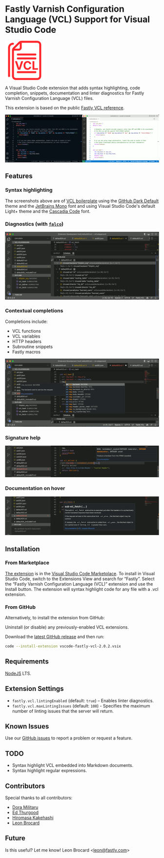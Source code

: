# Fastly Varnish Configuration Language (VCL) Support for Visual Studio Code

![.vcl icon](icon.png)

A Visual Studio Code extension that adds syntax highlighting, code completion, snippets, documentation and linter diagnostics for Fastly Varnish Configuration Language (VCL) files.

This extension is based on the public [Fastly VCL reference](https://developer.fastly.com/reference/vcl/).

![Dark and light screenshots](screenshots.png)

## Features

### Syntax highlighting

The screenshots above are of [VCL boilerplate](https://developer.fastly.com/learning/vcl/using/#adding-vcl-to-your-service-configuration) using the [GitHub Dark Default](https://marketplace.visualstudio.com/items?itemName=GitHub.github-vscode-theme) theme and the [JetBrains Mono](https://www.jetbrains.com/lp/mono/) font and using Visual Studio Code's default Light+ theme and the [Cascadia Code](https://github.com/microsoft/cascadia-code) font.

### Diagnostics (with [`falco`](https://github.com/ysugimoto/falco))

![Diagnostics](diagnostics.png)

### Contextual completions

Completions include:

- VCL functions
- VCL variables
- HTTP headers
- Subroutine snippets
- Fastly macros

![Completions](completions.png)

### Signature help

![Signature help](signatures.png)

### Documentation on hover

![Hover](hover.png)

## Installation

### From Marketplace

[The extension](https://marketplace.visualstudio.com/items?itemName=fastly.vscode-fastly-vcl) is in the [Visual Studio Code Marketplace](https://marketplace.visualstudio.com/VSCode). To install in Visual Studio Code, switch to the Extensions View and search for “Fastly”. Select the “Fastly Varnish Configuration Language (VCL)” extension and use the Install button. The extension will syntax highlight code for any file with a .vcl extension.

### From GitHub

Alternatively, to install the extension from GitHub:

Uninstall (or disable) any previously-enabled VCL extensions.

Download the [latest GitHub release](https://github.com/fastly/vscode-fastly-vcl/releases/) and then run:

```bash
code --install-extension vscode-fastly-vcl-2.0.2.vsix
```

## Requirements

[NodeJS](https://nodejs.org) LTS.

## Extension Settings

- `fastly.vcl.lintingEnabled` (default: `true`) – Enables linter diagnostics.
- `fastly.vcl.maxLintingIssues` (default: `100`) - Specifies the maximum number of linting issues that the server will return.

## Known Issues

Use our [GitHub issues](https://github.com/fastly/vscode-fastly-vcl/issues/new) to report a problem or request a feature.

## TODO

- Syntax highlight VCL embedded into Markdown documents.
- Syntax highlight regular expressions.

## Contributors

Special thanks to all contributors:

- [Dora Militaru](https://github.com/doramatadora)
- [Ed Thurgood](https://github.com/ejthurgo)
- [Hiromasa Kakehashi](https://github.com/hrmsk66)
- [Leon Brocard](https://github.com/acme)

## Future

Is this useful? Let me know! Leon Brocard <<leon@fastly.com>>
